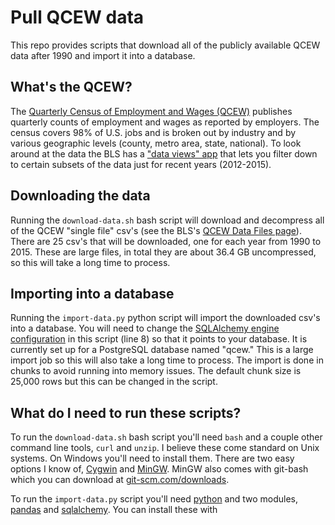 # Pull QCEW data

This repo provides scripts that download all of the publicly 
available QCEW data after 1990 and import it into a database.

## What's the QCEW?
The [Quarterly Census of Employment and Wages (QCEW)](http://www.bls.gov/cew/) 
publishes quarterly counts of employment and wages as reported by employers. 
The census covers 98% of U.S. jobs and is broken out by industry and
by various geographic levels (county, metro area, state, national).
To look around at the data the BLS has a 
["data views" app](http://www.bls.gov/cew/apps/data_views/data_views.htm)
that lets you filter down to certain subsets of the data just for recent 
years (2012-2015).

## Downloading the data
Running the `download-data.sh` bash script will download and decompress all
of the QCEW "single file" csv's (see the BLS's 
[QCEW Data Files page](http://www.bls.gov/cew/datatoc.htm)). There are 
25 csv's that will be downloaded, one for each year from 1990 to 2015.
These are large files, in total they are about 36.4 GB uncompressed, so this
will take a long time to process.

## Importing into a database
Running the `import-data.py` python script will import the downloaded csv's
into a database. You will need to change the 
[SQLAlchemy engine configuration](http://docs.sqlalchemy.org/en/rel_1_0/core/engines.html)
in this script (line 8) so that it points to your database. It is currently 
set up for a PostgreSQL database named "qcew." This is a large import job
so this will also take a long time to process. The import is done
in chunks to avoid running into memory issues. The default chunk size is
25,000 rows but this can be changed in the script.

## What do I need to run these scripts?
To run the `download-data.sh` bash script you'll need `bash` and a
couple other command line tools, `curl` and `unzip`. I believe these
come standard on Unix systems. On Windows you'll need to install them. There
are two easy options I know of, [Cygwin](https://www.cygwin.com/) and 
[MinGW](http://www.mingw.org/). MinGW also comes with git-bash which you can 
download at [git-scm.com/downloads](https://git-scm.com/downloads).

To run the `import-data.py` script you'll need 
[python](https://www.python.org/) and two modules, 
[pandas](http://pandas.pydata.org/) 
and 
[sqlalchemy](http://www.sqlalchemy.org/). You can install these with 